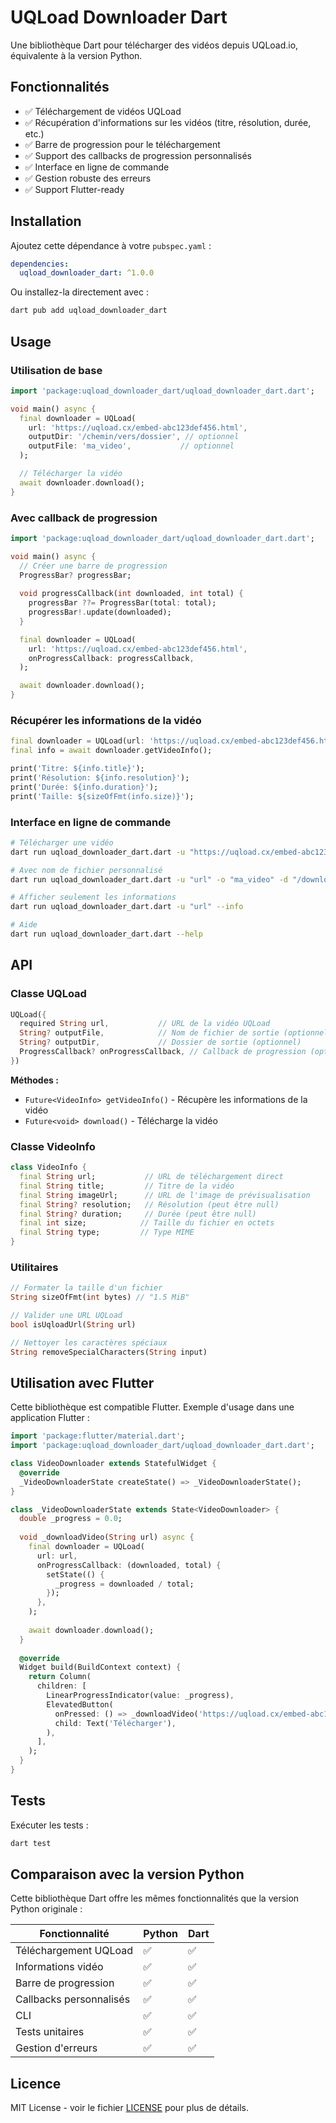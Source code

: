 # UQLoad Downloader Dart

Une bibliothèque Dart pour télécharger des vidéos depuis UQLoad.io, équivalente à la version Python.

## Fonctionnalités

- ✅ Téléchargement de vidéos UQLoad
- ✅ Récupération d'informations sur les vidéos (titre, résolution, durée, etc.)
- ✅ Barre de progression pour le téléchargement
- ✅ Support des callbacks de progression personnalisés
- ✅ Interface en ligne de commande
- ✅ Gestion robuste des erreurs
- ✅ Support Flutter-ready

## Installation

Ajoutez cette dépendance à votre `pubspec.yaml` :

```yaml
dependencies:
  uqload_downloader_dart: ^1.0.0
```

Ou installez-la directement avec :

```bash
dart pub add uqload_downloader_dart
```

## Usage

### Utilisation de base

```dart
import 'package:uqload_downloader_dart/uqload_downloader_dart.dart';

void main() async {
  final downloader = UQLoad(
    url: 'https://uqload.cx/embed-abc123def456.html',
    outputDir: '/chemin/vers/dossier', // optionnel
    outputFile: 'ma_video',           // optionnel
  );

  // Télécharger la vidéo
  await downloader.download();
}
```

### Avec callback de progression

```dart
import 'package:uqload_downloader_dart/uqload_downloader_dart.dart';

void main() async {
  // Créer une barre de progression
  ProgressBar? progressBar;
  
  void progressCallback(int downloaded, int total) {
    progressBar ??= ProgressBar(total: total);
    progressBar!.update(downloaded);
  }

  final downloader = UQLoad(
    url: 'https://uqload.cx/embed-abc123def456.html',
    onProgressCallback: progressCallback,
  );

  await downloader.download();
}
```

### Récupérer les informations de la vidéo

```dart
final downloader = UQLoad(url: 'https://uqload.cx/embed-abc123def456.html');
final info = await downloader.getVideoInfo();

print('Titre: ${info.title}');
print('Résolution: ${info.resolution}');
print('Durée: ${info.duration}');
print('Taille: ${sizeOfFmt(info.size)}');
```

### Interface en ligne de commande

```bash
# Télécharger une vidéo
dart run uqload_downloader_dart.dart -u "https://uqload.cx/embed-abc123def456.html"

# Avec nom de fichier personnalisé
dart run uqload_downloader_dart.dart -u "url" -o "ma_video" -d "/downloads"

# Afficher seulement les informations
dart run uqload_downloader_dart.dart -u "url" --info

# Aide
dart run uqload_downloader_dart.dart --help
```

## API

### Classe UQLoad

```dart
UQLoad({
  required String url,           // URL de la vidéo UQLoad
  String? outputFile,            // Nom de fichier de sortie (optionnel)
  String? outputDir,             // Dossier de sortie (optionnel)
  ProgressCallback? onProgressCallback, // Callback de progression (optionnel)
})
```

**Méthodes :**
- `Future<VideoInfo> getVideoInfo()` - Récupère les informations de la vidéo
- `Future<void> download()` - Télécharge la vidéo

### Classe VideoInfo

```dart
class VideoInfo {
  final String url;           // URL de téléchargement direct
  final String title;         // Titre de la vidéo
  final String imageUrl;      // URL de l'image de prévisualisation
  final String? resolution;   // Résolution (peut être null)
  final String? duration;     // Durée (peut être null)
  final int size;            // Taille du fichier en octets
  final String type;         // Type MIME
}
```

### Utilitaires

```dart
// Formater la taille d'un fichier
String sizeOfFmt(int bytes) // "1.5 MiB"

// Valider une URL UQLoad
bool isUqloadUrl(String url)

// Nettoyer les caractères spéciaux
String removeSpecialCharacters(String input)
```

## Utilisation avec Flutter

Cette bibliothèque est compatible Flutter. Exemple d'usage dans une application Flutter :

```dart
import 'package:flutter/material.dart';
import 'package:uqload_downloader_dart/uqload_downloader_dart.dart';

class VideoDownloader extends StatefulWidget {
  @override
  _VideoDownloaderState createState() => _VideoDownloaderState();
}

class _VideoDownloaderState extends State<VideoDownloader> {
  double _progress = 0.0;
  
  void _downloadVideo(String url) async {
    final downloader = UQLoad(
      url: url,
      onProgressCallback: (downloaded, total) {
        setState(() {
          _progress = downloaded / total;
        });
      },
    );
    
    await downloader.download();
  }
  
  @override
  Widget build(BuildContext context) {
    return Column(
      children: [
        LinearProgressIndicator(value: _progress),
        ElevatedButton(
          onPressed: () => _downloadVideo('https://uqload.cx/embed-abc123def456.html'),
          child: Text('Télécharger'),
        ),
      ],
    );
  }
}
```

## Tests

Exécuter les tests :

```bash
dart test
```

## Comparaison avec la version Python

Cette bibliothèque Dart offre les mêmes fonctionnalités que la version Python originale :

| Fonctionnalité | Python | Dart |
|----------------|--------|------|
| Téléchargement UQLoad | ✅ | ✅ |
| Informations vidéo | ✅ | ✅ |
| Barre de progression | ✅ | ✅ |
| Callbacks personnalisés | ✅ | ✅ |
| CLI | ✅ | ✅ |
| Tests unitaires | ✅ | ✅ |
| Gestion d'erreurs | ✅ | ✅ |

## Licence

MIT License - voir le fichier [LICENSE](LICENSE) pour plus de détails.
